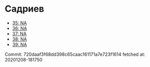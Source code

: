 # Садриев
- [35: NA](35.md)
- [36: NA](36.md)
- [37: NA](37.md)
- [38: NA](38.md)
- [39: NA](39.md)

Commit: 720daaf3f68dd398c65caac161171a7e723f1614
 fetched at: 20201208-181750
